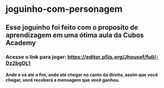 # joguinho-com-personagem
## Esse joguinho foi feito com o proposito de aprendizagem em uma ótima aula da Cubos Academy

### Acesse o link para jogar: https://editor.p5js.org/Jhousef/full/-Dz2bgDL1

#### Ande e vá até o fim, ande até chegar no canto da direita, assim que você chegar, você receberá a mensagem que você ganhou.
